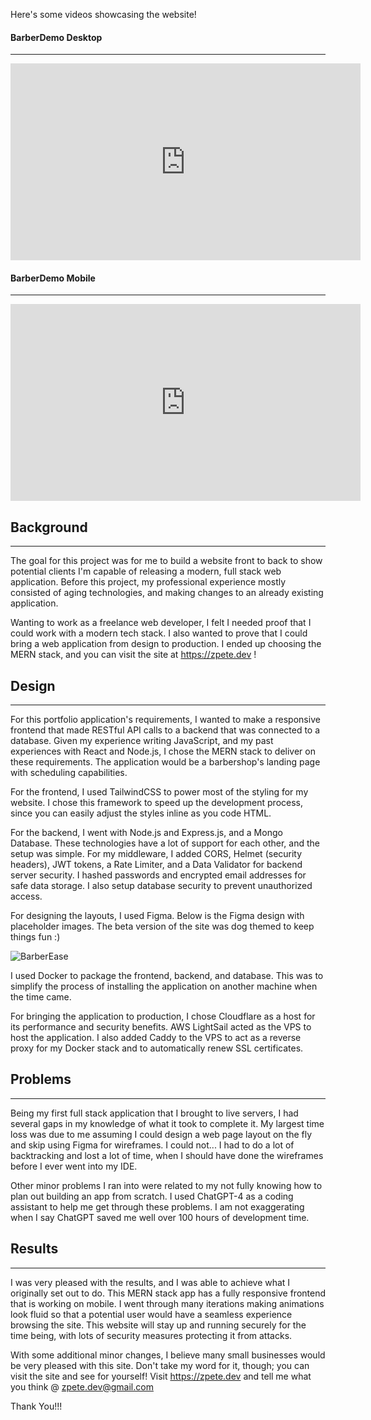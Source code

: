 
Here's some videos showcasing the website!
#### BarberDemo Desktop
---
<iframe width="560" height="315" src="https://www.youtube.com/embed/iJajXseyBHE?si=T8Z7yYOypbVOBs_g" title="YouTube video player" frameborder="0" allow="accelerometer; autoplay; clipboard-write; encrypted-media; gyroscope; picture-in-picture; web-share" referrerpolicy="strict-origin-when-cross-origin" allowfullscreen></iframe>

#### BarberDemo Mobile
---
<iframe width="560" height="315" src="https://www.youtube.com/embed/7ahjOYiF5yY?si=ym2Sa3mpSxs6ghTH" title="YouTube video player" frameborder="0" allow="accelerometer; autoplay; clipboard-write; encrypted-media; gyroscope; picture-in-picture; web-share" referrerpolicy="strict-origin-when-cross-origin" allowfullscreen></iframe>

## Background  
---  
The goal for this project was for me to build a website front to back to show potential clients I'm capable of releasing a modern, full stack web application. Before this project, my professional experience mostly consisted of aging technologies, and making changes to an already existing application. 

Wanting to work as a freelance web developer, I felt I needed proof that I could work with a modern tech stack. I also wanted to prove that I could bring a web application from design to production. I ended up choosing the MERN stack, and you can visit the site at https://zpete.dev !

## Design  
---  
For this portfolio application's requirements, I wanted to make a responsive frontend that made RESTful API calls to a backend that was connected to a database. Given my experience writing JavaScript, and my past experiences with React and Node.js, I chose the MERN stack to deliver on these requirements. The application would be a barbershop's landing page with scheduling capabilities.

For the frontend, I used TailwindCSS to power most of the styling for my website. I chose this framework to speed up the development process, since you can easily adjust the styles inline as you code HTML. 

For the backend, I went with Node.js and Express.js, and a Mongo Database. These technologies have a lot of support for each other, and the setup was simple. For my middleware, I added CORS, Helmet (security headers), JWT tokens, a Rate Limiter, and a Data Validator for backend server security. I hashed passwords and encrypted email addresses for safe data storage. I also setup database security to prevent unauthorized access.

For designing the layouts, I used Figma. Below is the Figma design with placeholder images. The beta version of the site was dog themed to keep things fun :)

![BarberEase](https://github.com/zpete-dev/BarberEase/assets/30848428/4dd152a7-668f-492d-9d09-876969c03fba)

I used Docker to package the frontend, backend, and database. This was to simplify the process of installing the application on another machine when the time came.

For bringing the application to production, I chose Cloudflare as a host for its performance and security benefits. AWS LightSail acted as the VPS to host the application. I also added Caddy to the VPS to act as a reverse proxy for my Docker stack and to automatically renew SSL certificates.  
## Problems  
---  
Being my first full stack application that I brought to live servers, I had several gaps in my knowledge of what it took to complete it. My largest time loss was due to me assuming I could design a web page layout on the fly and skip using Figma for wireframes. I could not... I had to do a lot of backtracking and lost a lot of time, when I should have done the wireframes before I ever went into my IDE.

Other minor problems I ran into were related to my not fully knowing how to plan out building an app from scratch. I used ChatGPT-4 as a coding assistant to help me get through these problems. I am not exaggerating when I say ChatGPT saved me well over 100 hours of development time.   
## Results  
---  
I was very pleased with the results, and I was able to achieve what I originally set out to do. This MERN stack app has a fully responsive frontend that is working on mobile. I went through many iterations making animations look fluid so that a potential user would have a seamless experience browsing the site. This website will stay up and running securely for the time being, with lots of security measures protecting it from attacks.

With some additional minor changes, I believe many small businesses would be very pleased with this site. Don't take my word for it, though; you can visit the site and see for yourself! Visit https://zpete.dev and tell me what you think @ zpete.dev@gmail.com

Thank You!!!
